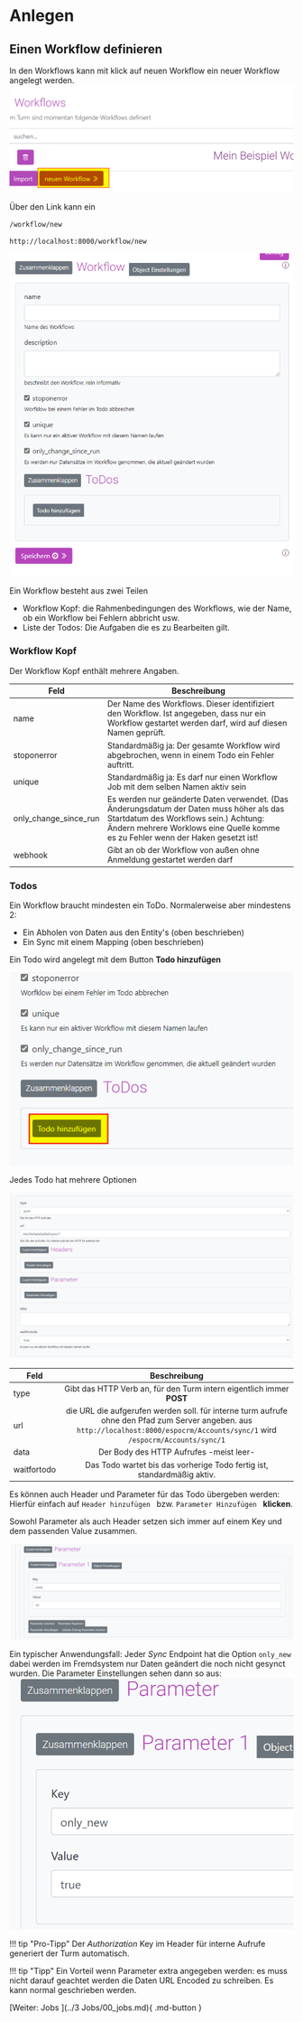 
# Anlegen

## Einen Workflow definieren

In den Workflows kann mit klick auf neuen Workflow ein neuer Workflow angelegt werden.  
![](../../img/neuer_workflow.png)  

Über den Link kann ein 
```
/workflow/new
```
```
http://localhost:8000/workflow/new
```
![](../../img/workflow_new.png)  

 
Ein Workflow besteht aus zwei Teilen
- Workflow Kopf: die Rahmenbedingungen des Workflows, wie der Name, ob ein Workflow bei Fehlern abbricht usw.  
- Liste der Todos: Die Aufgaben die es zu Bearbeiten gilt. 


### Workflow Kopf
Der Workflow Kopf enthält mehrere Angaben. 

|Feld     |	Beschreibung                        	| 
|----------|------------------------------------|
|name       |	Der Name des Workflows. Dieser identifiziert den Workflow. Ist angegeben, dass nur ein Workflow gestartet werden darf, wird auf diesen Namen geprüft. |   
|stoponerror   |	 Standardmäßig ja: Der gesamte Workflow wird abgebrochen, wenn in einem Todo ein Fehler auftritt.  |
|unique   |	  Standardmäßig ja: Es darf nur einen Workflow Job mit dem selben Namen aktiv sein |   
|only_change_since_run   |	Es werden nur geänderte Daten verwendet. (Das Änderungsdatum der Daten muss höher als das Startdatum des Workflows sein.) Achtung: Ändern mehrere Worklows eine Quelle komme es zu Fehler wenn der Haken gesetzt ist! |  
|webhook|Gibt an ob der Workflow von außen ohne Anmeldung gestartet werden darf| 

### Todos
Ein Workflow braucht mindesten ein ToDo. Normalerweise aber mindestens 2:
- Ein Abholen von Daten aus den Entity's (oben beschrieben)
- Ein Sync mit einem Mapping  (oben beschrieben)


Ein Todo wird angelegt mit dem Button **Todo hinzufügen**   

![](../../img/workflow_todo_hinzu.png)  


Jedes Todo hat mehrere Optionen

![](../../img/worklfow_todo.png)  

Feld     |	Beschreibung                        	| 
|----------|:------------------------------------:|
|type       |	Gibt das HTTP Verb an, für den Turm intern eigentlich immer **POST**  |   
|url   |	die URL die aufgerufen werden soll. für interne turm aufrufe ohne den Pfad zum Server angeben. aus ```http://localhost:8000/espocrm/Accounts/sync/1```   wird ```/espocrm/Accounts/sync/1```  |
|data   |	 Der Body des HTTP Aufrufes -meist leer-|   
|waitfortodo   |	Das Todo wartet bis das vorherige Todo fertig ist, standardmäßig aktiv.  |  


Es können auch Header und Parameter für das Todo übergeben werden:
Hierfür einfach auf  ```Header hinzufügen ``` bzw.  ```Parameter Hinzufügen ```  **klicken**. 

Sowohl Parameter als auch Header setzen sich immer auf einem Key und dem passenden Value zusammen. 


![](../../img/worflow_toto_parameter.png)  

Ein typischer Anwendungsfall: 
Jeder *Sync* Endpoint hat die Option ```only_new``` dabei werden im Fremdsystem nur Daten geändert die noch nicht gesynct wurden. 
Die Parameter Einstellungen sehen dann so aus:
![](../../img/parameter.png)  


!!! tip "Pro-Tipp"
    Der *Authorization* Key im Header für interne Aufrufe generiert der Turm automatisch.

!!! tip "Tipp"
     Ein Vorteil wenn Parameter extra angegeben werden: es muss nicht darauf geachtet werden die Daten URL Encoded zu schreiben. Es kann normal geschrieben werden.



[Weiter: Jobs  ](../3 Jobs/00_jobs.md){ .md-button }
